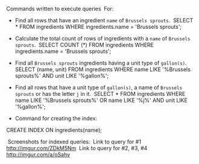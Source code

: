 Commands written to execute queries
​
For:
​
* Find all rows that have an ingredient `name` of `Brussels sprouts`.
​
SELECT *
FROM ingredients
WHERE ingredients.name = 'Brussels sprouts';
​
* Calculate the total count of rows of ingredients with a `name` of `Brussels sprouts`.
​
SELECT COUNT (*)
FROM ingredients WHERE                                                                                                                                                             ingredients.name = 'Brussels sprouts';
​
* Find all `Brussels sprouts` ingredients having a unit type of `gallon(s)`.
​
SELECT (name, unit)
FROM ingredients
WHERE name
LIKE '%Brussels sprouts%' AND unit LIKE '%gallon%';
​
* Find all rows that have a unit type of `gallon(s)`, a name of `Brussels sprouts` or has the letter `j` in it.
​
SELECT *
FROM ingredients
WHERE name LIKE '%Brussels sprouts%' OR name LIKE '%j%'
AND unit LIKE '%gallon%';
​

* Command for creating the index:

CREATE INDEX ON ingredients(name);

​
Screenshots for indexed queries:
​
Link to query for #1
http://imgur.com/ZDkM5Nm
​
Link to query for #2, #3, #4
http://imgur.com/a/oSahv
